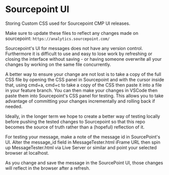 # Sourcepoint UI

Storing Custom CSS used for Sourcepoint CMP UI releases.

Make sure to update these files to reflect any changes made on sourcepoint: `https://analytics.sourcepoint.com/`

Sourcepoint's UI for messages does not have any version control.  Furthermore it is difficult to use and easy to lose work by refreshing or closing the interface without saving - or having someone overwrite all your changes by working on the same file concurrently.

A better way to ensure your change are not lost is to take a copy of the full CSS file by opening the CSS panel in Sourcepoint and with the cursor inside that, using cmd+a, cmd+c to take a copy of the CSS then paste it into a file in your feature branch.  You can then make your changes in VSCode then paste them into Sourcepoint's CSS panel for testing. This allows you to take advantage of committing your changes incrementally and rolling back if needed.

Ideally, in the longer term we hope to create a better way of testing locally before pushing the tested changes to Sourcepoint so that this repo becomes the source of truth rather than a (hopeful) reflection of it.

For testing your message, make a note of the message id in SourcePoint's UI.  Alter the message_id field in MessageTester.html iFrame URL then spin up MessageTester.html via Live Server or similar and point your selected browser at localhost.

As you change and save the message in the SourcePoint UI, those changes will reflect in the browser after a refresh.
